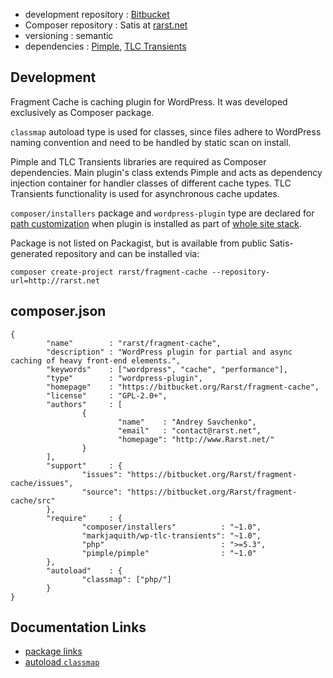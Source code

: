 <!---
title = Fragment Cache
subtitle = case study
-->

 - development repository : [Bitbucket](https://bitbucket.org/Rarst/fragment-cache)
 - Composer repository : Satis at [rarst.net](http://rarst.net/packages.json)
 - versioning : semantic
 - dependencies : [Pimple](http://pimple.sensiolabs.org/), [TLC Transients](/case-study/tlc-transients)

## Development

Fragment Cache is caching plugin for WordPress. It was developed exclusively as Composer package.

`classmap` autoload type is used for classes, since files adhere to WordPress naming convention and need to be handled by static scan on install.

Pimple and TLC Transients libraries are required as Composer dependencies. Main plugin's class extends Pimple and acts as dependency injection container for handler classes of different cache types. TLC Transients functionality is used for asynchronous cache updates.

`composer/installers` package and `wordpress-plugin` type are declared for [path customization](/recipe/paths-control) when plugin is installed as part of [whole site stack](/recipe/site-stack).

Package is not listed on Packagist, but is available from public Satis-generated repository and can be installed via:

    composer create-project rarst/fragment-cache --repository-url=http://rarst.net

## composer.json

	{
	        "name"        : "rarst/fragment-cache",
	        "description" : "WordPress plugin for partial and async caching of heavy front-end elements.",
	        "keywords"    : ["wordpress", "cache", "performance"],
	        "type"        : "wordpress-plugin",
	        "homepage"    : "https://bitbucket.org/Rarst/fragment-cache",
	        "license"     : "GPL-2.0+",
	        "authors"     : [
	                {
	                        "name"    : "Andrey Savchenko",
	                        "email"   : "contact@rarst.net",
	                        "homepage": "http://www.Rarst.net/"
	                }
	        ],
	        "support"     : {
	                "issues": "https://bitbucket.org/Rarst/fragment-cache/issues",
	                "source": "https://bitbucket.org/Rarst/fragment-cache/src"
	        },
	        "require"     : {
	                "composer/installers"          : "~1.0",
	                "markjaquith/wp-tlc-transients": "~1.0",
	                "php"                          : ">=5.3",
	                "pimple/pimple"                : "~1.0"
	        },
	        "autoload"    : {
	                "classmap": ["php/"]
	        }
	}

## Documentation Links

 - [package links](http://getcomposer.org/doc/04-schema.md#package-links)
 - [autoload `classmap`](http://getcomposer.org/doc/04-schema.md#classmap)